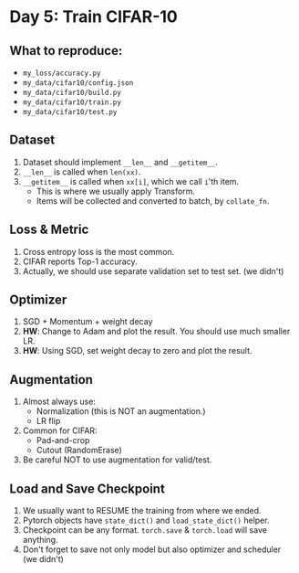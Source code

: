 # Day 5: Train CIFAR-10

## What to reproduce:

* `my_loss/accuracy.py`
* `my_data/cifar10/config.json`
* `my_data/cifar10/build.py`
* `my_data/cifar10/train.py`
* `my_data/cifar10/test.py`

## Dataset

1. Dataset should implement `__len__` and `__getitem__`.
2. `__len__` is called when `len(xx)`.
3. `__getitem__` is called when `xx[i]`, which we call `i`'th item.
    * This is where we usually apply Transform.
    * Items will be collected and converted to batch, by `collate_fn`.

## Loss & Metric

1. Cross entropy loss is the most common.
2. CIFAR reports Top-1 accuracy.
3. Actually, we should use separate validation set to test set. (we didn't)

## Optimizer

1. SGD + Momentum + weight decay
2. **HW**: Change to Adam and plot the result. You should use much smaller LR.
3. **HW**: Using SGD, set weight decay to zero and plot the result.

## Augmentation

1. Almost always use:
    * Normalization (this is NOT an augmentation.)
    * LR flip
2. Common for CIFAR:
    * Pad-and-crop
    * Cutout (RandomErase)
3. Be careful NOT to use augmentation for valid/test.

## Load and Save Checkpoint

1. We usually want to RESUME the training from where we ended.
2. Pytorch objects have `state_dict()` and `load_state_dict()` helper.
3. Checkpoint can be any format. `torch.save` & `torch.load` will save anything.
4. Don't forget to save not only model but also optimizer and scheduler (we didn't)